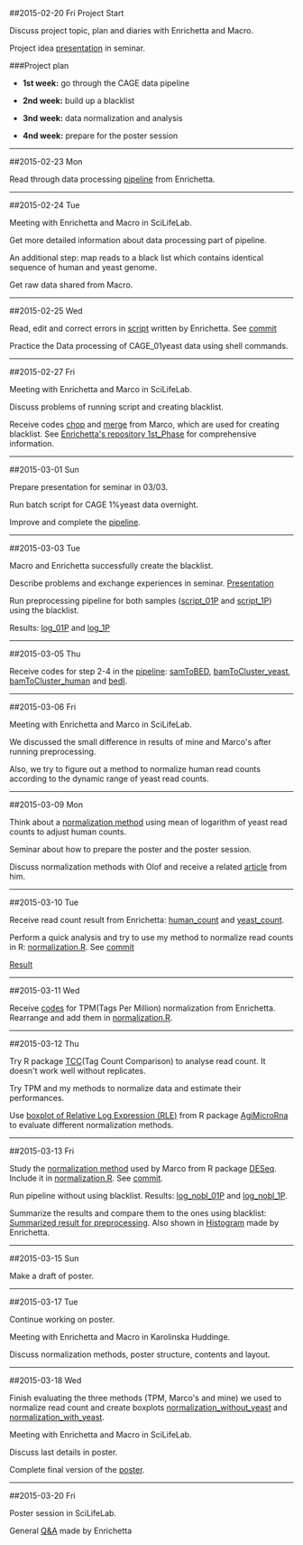 ##2015-02-20 Fri
Project Start

Discuss project topic, plan and diaries with Enrichetta and Macro.

Project idea [presentation](https://github.com/phite/BB2490_Project/blob/master/cage_presentation.pdf) in seminar.

###Project plan
-  **1st week:**  go through the CAGE data pipeline

-  **2nd week:**  build up a blacklist

-  **3nd week:**  data normalization and analysis

-  **4nd week:**  prepare for the poster session

-----------------------------

##2015-02-23 Mon

Read through data processing [pipeline](https://github.com/phite/BB2490_Project/blob/master/Pipeline.pdf) from Enrichetta.


-------------------------------

##2015-02-24 Tue

Meeting with Enrichetta and Macro in SciLifeLab.

Get more detailed information about data processing part of pipeline.

An additional step: map reads to a black list which contains identical sequence of human and yeast genome.

Get raw data shared from Macro.

------------------------------

##2015-02-25 Wed

Read, edit and correct errors in [script](https://github.com/phite/BB2490_Project/blob/master/pipeline/SCR_MM_mapping_01.sh) written by Enrichetta.
See [commit](https://github.com/phite/BB2490_Project/commit/98de046a264ec075602c83965f3d6ca62e62573d)

Practice the Data processing of CAGE_01yeast data using shell commands.

-------------------------------

##2015-02-27 Fri

Meeting with Enrichetta and Marco in SciLifeLab.

Discuss problems of running script and creating blacklist.

Receive codes [chop](https://github.com/phite/BB2490_Project/blob/master/pipeline/chop_seq.py) and [merge](https://github.com/phite/BB2490_Project/blob/master/pipeline/merge.py) from Marco, which are used for creating blacklist.
See [Enrichetta's repository 1st_Phase](https://github.com/EnrichettaMileti/BB2490_project/tree/master/1st_Phase_Cross-mapping) for comprehensive information.

-------------------------------

##2015-03-01 Sun

Prepare presentation for seminar in 03/03.

Run batch script for CAGE 1%yeast data overnight.

Improve and complete the [pipeline](https://github.com/phite/BB2490_Project/blob/master/Pipeline_fin.pdf).

-------------------------------

##2015-03-03 Tue

Macro and Enrichetta successfully create the blacklist.

Describe problems and exchange experiences in seminar. [Presentation](https://github.com/phite/BB2490_Project/blob/master/CAGE_presentation_3.3.pdf)

Run preprocessing pipeline for both samples ([script_01P](https://github.com/phite/BB2490_Project/blob/master/pipeline/SCR_MM_mapping_01.sh) and [script_1P](https://github.com/phite/BB2490_Project/blob/master/pipeline/SCR_MM_mapping_1.sh)) using the blacklist.

Results: [log_01P](https://github.com/phite/BB2490_Project/blob/master/pipeline/log_01P.out) and [log_1P](https://github.com/phite/BB2490_Project/blob/master/pipeline/log_1P.out)

-------------------------------

##2015-03-05 Thu

Receive codes for step 2-4 in the [pipeline](https://github.com/phite/BB2490_Project/blob/master/Pipeline_fin.pdf):
[samToBED](https://github.com/phite/BB2490_Project/blob/master/pipeline/samToBED.sh),
[bamToCluster_yeast](https://github.com/phite/BB2490_Project/blob/master/pipeline/bamToCluster_yeast.sh),
[bamToCluster_human](https://github.com/phite/BB2490_Project/blob/master/pipeline/bamToCluster_human.sh) and
[bedI](https://github.com/phite/BB2490_Project/blob/master/pipeline/bedI.sh).

-------------------------------

##2015-03-06 Fri

Meeting with Enrichetta and Marco in SciLifeLab.

We discussed the small difference in results of mine and Marco's after running preprocessing.

Also, we try to figure out a method to normalize human read counts according to the dynamic range of yeast read counts.

-------------------------------

##2015-03-09 Mon

Think about a [normalization method](https://github.com/phite/BB2490_Project/blob/master/read_count/Normalization_Yunzhang.pdf) using mean of logarithm of yeast read counts to adjust human counts.

Seminar about how to prepare the poster and the poster session.

Discuss normalization methods with Olof and receive a related [article](http://www.nature.com/nbt/journal/v32/n9/full/nbt.2931.html) from him.

-------------------------------

##2015-03-10 Tue

Receive read count result from Enrichetta:
[human_count](https://github.com/phite/BB2490_Project/blob/master/read_count/CAGE_VRSY_HELA_SPIKE_01P_1P_hg19_counts.bed) and 
[yeast_count](https://github.com/phite/BB2490_Project/blob/master/read_count/CAGE_VRSY_HELA_SPIKE_01P_1P_r64_counts.bed).

Perform a quick analysis and try to use my method to normalize read counts in R:
[normalization.R](https://github.com/phite/BB2490_Project/blob/master/read_count/normalization.R). See [commit](https://github.com/phite/BB2490_Project/blob/18c7af191e2b587e922e0248b42ab08ba589251d/normalization.R)

[Result](https://github.com/phite/BB2490_Project/blob/master/read_count/normalized_human.bed)

-------------------------------

##2015-03-11 Wed

Receive [codes](https://github.com/phite/BB2490_Project/blob/master/read_count/TPM_normalization.R) for TPM(Tags Per Million) normalization from Enrichetta. Rearrange and add them in [normalization.R](https://github.com/phite/BB2490_Project/blob/master/read_count/normalization.R).

-------------------------------

##2015-03-12 Thu

Try R package [TCC](http://master.bioconductor.org/packages/release/bioc/html/TCC.html)(Tag Count Comparison) to analyse read count. It doesn't work well without replicates.

Try TPM and my methods to normalize data and estimate their performances.

Use [boxplot of Relative Log Expression (RLE)](http://artax.karlin.mff.cuni.cz/r-help/library/AgiMicroRna/html/RleMicroRna.html) from R package [AgiMicroRna](http://www.bioconductor.org/packages/release/bioc/html/AgiMicroRna.html) to evaluate different normalization methods.


-------------------------------

##2015-03-13 Fri

Study the [normalization method](https://github.com/phite/BB2490_Project/blob/master/read_count/marco_normalization.R) used by Marco from R package [DESeq](http://master.bioconductor.org/packages/release/bioc/html/DESeq.html). 
Include it in [normalization.R](https://github.com/phite/BB2490_Project/blob/master/read_count/normalization.R).
See [commit](https://github.com/phite/BB2490_Project/blob/ce14778df1e3d07c99466937ca26a4caa743eaf8/read_count/normalization.R).

Run pipeline without using blacklist. Results: [log_nobl_01P](https://github.com/phite/BB2490_Project/blob/master/pipeline/log_nobl_01P.out) and [log_nobl_1P](https://github.com/phite/BB2490_Project/blob/master/pipeline/log_nobl_1P.out).

Summarize the results and compare them to the ones using blacklist: [Summarized result for preprocessing](https://github.com/phite/BB2490_Project/blob/master/pipeline/preprocessing.xlsx). Also shown in [Histogram](https://github.com/phite/BB2490_Project/blob/master/pipeline/Rplot03.png) made by Enrichetta.

-------------------------------

##2015-03-15 Sun

Make a draft of poster.

-------------------------------

##2015-03-17 Tue

Continue working on poster.

Meeting with Enrichetta and Macro in Karolinska Huddinge.

Discuss normalization methods, poster structure, contents and layout.

-------------------------------

##2015-03-18 Wed

Finish evaluating the three methods (TPM, Marco's and mine) we used to normalize read count and create boxplots [normalization_without_yeast](https://github.com/phite/BB2490_Project/blob/master/read_count/normalization_without_yeast.png) and [normalization_with_yeast](https://github.com/phite/BB2490_Project/blob/master/read_count/normalization_with_yeast.png).

Meeting with Enrichetta and Macro in SciLifeLab.

Discuss last details in poster.

Complete final version of the [poster](https://github.com/phite/BB2490_Project/blob/master/CAGE-data-analysis-of-HeLa-yeast-spike-in.pdf).

-------------------------------

##2015-03-20 Fri

Poster session in SciLifeLab.

General [Q&A](https://github.com/phite/BB2490_Project/blob/master/Q&A.pdf) made by Enrichetta

